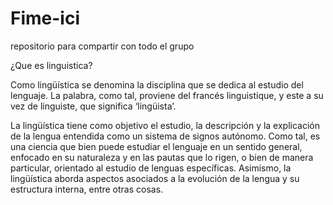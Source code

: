 # Fime-ici
repositorio para compartir con todo el grupo


¿Que es linguistica?

Como lingüística se denomina la disciplina que se dedica al estudio del lenguaje. La palabra, como tal, proviene del francés linguistique, y este a su vez de linguiste, que significa ‘lingüista’.

La lingüística tiene como objetivo el estudio, la descripción y la explicación de la lengua entendida como un sistema de signos autónomo. Como tal, es una ciencia que bien puede estudiar el lenguaje en un sentido general, enfocado en su naturaleza y en las pautas que lo rigen, o bien de manera particular, orientado al estudio de lenguas específicas. Asimismo, la lingüística aborda aspectos asociados a la evolución de la lengua y su estructura interna, entre otras cosas.
